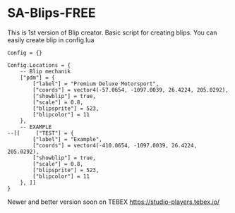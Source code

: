 # SA-Blips-FREE
This is 1st version of Blip creator. Basic script for creating blips. You can easily create blip in config.lua

```
Config = {}

Config.Locations = {
    -- Blip mechanik
    ["pdm"] = {
        ["label"] = "Premium Deluxe Motorsport",
        ["coords"] = vector4(-57.0654, -1097.0039, 26.4224, 205.0292),
        ["showblip"] = true,
        ["scale"] = 0.8,
        ["blipsprite"] = 523,
        ["blipcolor"] = 11
    },
    -- EXAMPLE
--[[     ["TEST"] = {
        ["label"] = "Example",
        ["coords"] = vector4(-410.0654, -1097.0039, 26.4224, 205.0292),
        ["showblip"] = true,
        ["scale"] = 0.8,
        ["blipsprite"] = 523,
        ["blipcolor"] = 11
    }, ]]
}
```

Newer and better version soon on TEBEX https://studio-players.tebex.io/
